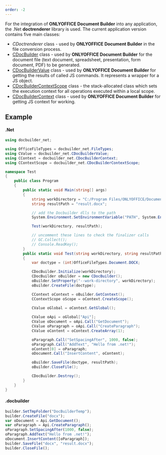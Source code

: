 ```yaml
---
order: -2
---
```


For the integration of **ONLYOFFICE Document Builder** into any application, the .Net **doctrenderer** library is used. The current application version contains five main classes:

* *CDoctrenderer* class - used by **ONLYOFFICE Document Builder** in the file conversion process.
* [CDocBuilder](../.Net/CDocBuilder/index.md) class - used by **ONLYOFFICE Document Builder** for the document file (text document, spreadsheet, presentation, form document, PDF) to be generated.
* [CDocBuilderValue](../.Net/CDocBuilderValue/index.md) class - used by **ONLYOFFICE Document Builder** for getting the results of called JS commands. It represents a wrapper for a JS object.
* [CDocBuilderContextScope](../.Net/CDocBuilderContextScope/index.md) class - the stack-allocated class which sets the execution context for all operations executed within a local scope.
* [CDocBuilderContext](../.Net/CDocBuilderContext/index.md) class - used by **ONLYOFFICE Document Builder** for getting JS context for working.

## Example

#### .Net

```c#
using docbuilder_net;

using OfficeFileTypes = docbuilder_net.FileTypes;
using CValue = docbuilder_net.CDocBuilderValue;
using CContext = docbuilder_net.CDocBuilderContext;
using CContextScope = docbuilder_net.CDocBuilderContextScope;

namespace Test
{
    public class Program
    {
        public static void Main(string[] args)
        {
            string workDirectory = "C:/Program Files/ONLYOFFICE/DocumentBuilder";
            string resultPath = "result.docx";

            // add the Docbuilder dlls to the path
            System.Environment.SetEnvironmentVariable("PATH", System.Environment.GetEnvironmentVariable("PATH") + ";" + workDirectory);

            Test(workDirectory, resultPath);

            // uncomment these lines to check the finalizer calls
            // GC.Collect();
            // Console.ReadKey();
        }
        public static void Test(string workDirectory, string resultPath)
        {
            var doctype = (int)OfficeFileTypes.Document.DOCX;

            CDocBuilder.Initialize(workDirectory);
            CDocBuilder oBuilder = new CDocBuilder();
            oBuilder.SetProperty("--work-directory", workDirectory);
            oBuilder.CreateFile(doctype);

            CContext oContext = oBuilder.GetContext();
            CContextScope oScope = oContext.CreateScope();
          
            CValue oGlobal = oContext.GetGlobal();

            CValue oApi = oGlobal["Api"];
            CValue oDocument = oApi.Call("GetDocument");
            CValue oParagraph = oApi.Call("CreateParagraph");
            CValue oContent = oContext.CreateArray(1);

            oParagraph.Call("SetSpacingAfter", 1000, false);
            oParagraph.Call("AddText", "Hello from .net!");
            oContent[0] = oParagraph;
            oDocument.Call("InsertContent", oContent);

            oBuilder.SaveFile(doctype, resultPath);
            oBuilder.CloseFile();

            CDocBuilder.Destroy();
        }
    }
}
```

#### .docbuilder

```js
builder.SetTmpFolder("DocBuilderTemp");
builder.CreateFile("docx");
var oDocument = Api.GetDocument();
var oParagraph = Api.CreateParagraph();
oParagraph.SetSpacingAfter(1000, false);
oParagraph.AddText("Hello from .net!");
oDocument.InsertContent([oParagraph]);
builder.SaveFile("docx", "result.docx");
builder.CloseFile();
```
